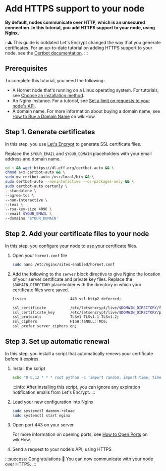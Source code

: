 # Add HTTPS support to your node

**By default, nodes communicate over HTTP, which is an unsecured connection. In this tutorial, you add HTTPS support to your node, using Nginx.**

:::warning: This guide is outdated
Let's Encrypt changed the way that you generate certificates. For an up-to-date tutorial on adding HTTPS support to your node, see the [Certbot documentation](https://certbot.eff.org/lets-encrypt/ubuntubionic-nginx).
:::

## Prerequisites

To complete this tutorial, you need the following:

- A Hornet node that's running on a Linux operating system. For tutorials, see [Choose an installation method](../tutorials/install-hornet.md).
- An Nginx instance. For a tutorial, see [Set a limit on requests to your node's API](../tutorials/set-up-reverse-proxy.md).
- A domain name. For more information about buying a domain name, see [How to Buy a Domain Name](https://www.wikihow.com/Buy-a-Domain-Name) on wikiHow.

## Step 1. Generate certificates

In this step, you use [Let's Encrypt](https://letsencrypt.org/how-it-works/) to generate SSL certificate files.

Replace the `$YOUR_EMAIL` and `$YOUR_DOMAIN` placeholders with your email address and domain name.

```bash
cd ~ && wget https://dl.eff.org/certbot-auto && \
chmod a+x certbot-auto && \
sudo mv certbot-auto /usr/local/bin && \
sudo certbot-auto --noninteractive --os-packages-only && \
sudo certbot-auto certonly \
--standalone \
--agree-tos \
--non-interactive \
--text \
--rsa-key-size 4096 \
--email $YOUR_EMAIL \
--domains '$YOUR_DOMAIN'
```

## Step 2. Add your certificate files to your node

In this step, you configure your node to use your certificate files.

1. Open your `hornet.conf` file

    ```bash
    sudo nano /etc/nginx/sites-enabled/hornet.conf
    ```
    
2. Add the following to the `server` block directive to give Nginx the location of your server certificate and private key files. Replace the `$DOMAIN_DIRECTORY` placeholder with the directory in which your certificate files were saved.

    ```bash
    listen                    443 ssl http2 deferred;

    ssl_certificate           /etc/letsencrypt/live/$DOMAIN_DIRECTORY/fullchain.pem;
    ssl_certificate_key       /etc/letsencrypt/live/$DOMAIN_DIRECTORY/privkey.pem;
    ssl_protocols             TLSv1 TLSv1.1 TLSv1.2;
    ssl_ciphers               HIGH:!aNULL:!MD5;
    ssl_prefer_server_ciphers on;
    ```

## Step 3. Set up automatic renewal

In this step, you install a script that automatically renews your certificate before it expires.

1. Install the script 

    ```bash
    echo "0 0,12 * * * root python -c 'import random; import time; time.sleep(random.random() * 3600)' && /usr/local/bin/certbot-auto renew && /bin/systemctl reload openresty" | sudo tee /etc/cron.d/cert_renew > /dev/null
    ```

    :::info:
    After installing this script, you can ignore any expiration notification emails from Let's Encrypt.
    :::

2. Load your new configuration into Nginx

    ```bash
    sudo systemctl daemon-reload
    sudo systemctl start nginx
    ```

3. Open port 443 on your server

    For more information on opening ports, see [How to Open Ports](https://www.wikihow.com/Open-Ports) on wikiHow.

4. Send a request to your node's API, using HTTPS

:::success: Congratulations :tada:
You can now communicate with your node over HTTPS.
:::